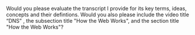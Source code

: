 Would you please evaluate the transcript I provide for its key terms, ideas, concepts and their defintions. Would you also please include the video title “DNS” , the subsection title "How the Web Works", and the section title "How the Web Works"?
